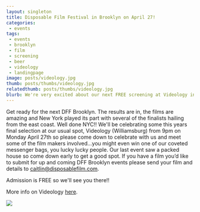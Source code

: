 ```yaml
---
layout: singleton
title: Disposable Film Festival in Brooklyn on April 27!
categories:
 - events
tags:
 - events
 - brooklyn
 - film
 - screening
 - beer
 - videology
 - landingpage
image: posts/videology.jpg
thumb: posts/thumbs/videology.jpg
relatedthumb: posts/thumbs/videology.jpg
blurb: We're very excited about our next FREE screening at Videology in Williamsburg on Monday, April 27 from 9:00pm on.
---
```


Get ready for the next DFF Brooklyn. The results are in, the films are amazing and New York played its part with several of the finalists hailing from the east coast. Well done NYC!! We'll be celebrating some this years final selection at our usual spot, Videology (Williamsburg) from 9pm on Monday April 27th so please come down to celebrate with us and meet some of the film makers involved...you might even win one of our coveted messenger bags, you lucky lucky people.  Our last event saw a packed house so come down early to get a good spot. If you have a film you’d like to submit for up and coming DFF Brooklyn events please send your film and details to <a href="mailto:caitlin@disposablefilm.com">caitlin@disposablefilm.com</a>.

Admission is FREE so we'll see you there!!

More info on Videology <a href="http://www.videology.info/">here</a>.

<img src="{{ 'posts/videology.png' | asset_path }}">